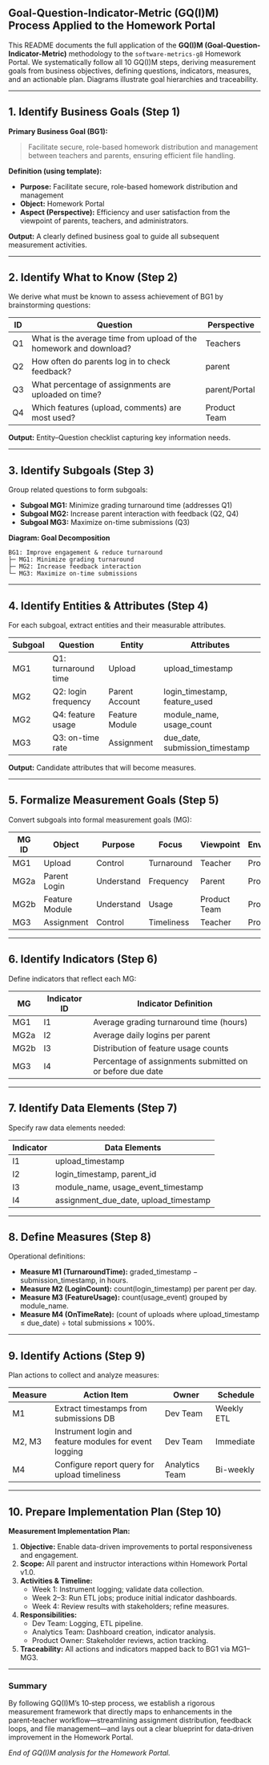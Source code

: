 ## Goal-Question-Indicator-Metric (GQ(I)M) Process Applied to the Homework Portal

This README documents the full application of the **GQ(I)M (Goal-Question-Indicator-Metric)** methodology to the `software-metrics-g8` Homework Portal. We systematically follow all 10 GQ(I)M steps, deriving measurement goals from business objectives, defining questions, indicators, measures, and an actionable plan. Diagrams illustrate goal hierarchies and traceability.

---

## 1. Identify Business Goals (Step 1)

**Primary Business Goal (BG1):**
> Facilitate secure, role-based homework distribution and management between teachers and parents, ensuring efficient file handling.

**Definition (using template):**
- **Purpose:** Facilitate secure, role-based homework distribution and management
- **Object:** Homework Portal
- **Aspect (Perspective):** Efficiency and user satisfaction from the viewpoint of parents, teachers, and administrators.

**Output:** A clearly defined business goal to guide all subsequent measurement activities.

---

## 2. Identify What to Know (Step 2)

We derive what must be known to assess achievement of BG1 by brainstorming questions:

| ID  | Question                                                 | Perspective    |
|-----|----------------------------------------------------------|----------------|
| Q1  | What is the average time from upload of the homework and download?| Teachers|
| Q2  | How often do parents log in to check feedback?           | parent        |
| Q3  | What percentage of assignments are uploaded on time?    | parent/Portal |
| Q4  | Which features (upload, comments) are most used?         | Product Team  |

**Output:** Entity–Question checklist capturing key information needs.

---

## 3. Identify Subgoals (Step 3)

Group related questions to form subgoals:

- **Subgoal MG1:** Minimize grading turnaround time (addresses Q1)
- **Subgoal MG2:** Increase parent interaction with feedback (Q2, Q4)
- **Subgoal MG3:** Maximize on-time submissions (Q3)

**Diagram: Goal Decomposition**
```
BG1: Improve engagement & reduce turnaround
├─ MG1: Minimize grading turnaround
├─ MG2: Increase feedback interaction
└─ MG3: Maximize on-time submissions
```

---

## 4. Identify Entities & Attributes (Step 4)

For each subgoal, extract entities and their measurable attributes.

| Subgoal | Question                          | Entity           | Attributes                                      |
|---------|-----------------------------------|------------------|-------------------------------------------------|
| MG1     | Q1: turnaround time               | Upload       | upload_timestamp          |
| MG2     | Q2: login frequency               | Parent Account  | login_timestamp, feature_used                   |
| MG2     | Q4: feature usage                 | Feature Module   | module_name, usage_count                        |
| MG3     | Q3: on-time rate                  | Assignment       | due_date, submission_timestamp                  |

**Output:** Candidate attributes that will become measures.

---

## 5. Formalize Measurement Goals (Step 5)

Convert subgoals into formal measurement goals (MG):

| MG ID | Object        | Purpose      | Focus       | Viewpoint    | Environment  |
|-------|---------------|--------------|-------------|--------------|--------------|
| MG1   | Upload    | Control      | Turnaround  | Teacher   | Production   |
| MG2a  | Parent Login  | Understand   | Frequency   | Parent       | Production   |
| MG2b  | Feature Module| Understand   | Usage       | Product Team | Production   |
| MG3   | Assignment    | Control      | Timeliness  | Teacher   | Production   |

---

## 6. Identify Indicators (Step 6)

Define indicators that reflect each MG:

| MG   | Indicator ID | Indicator Definition                                         |
|------|--------------|--------------------------------------------------------------|
| MG1  | I1           | Average grading turnaround time (hours)                      |
| MG2a | I2           | Average daily logins per parent                              |
| MG2b | I3           | Distribution of feature usage counts                         |
| MG3  | I4           | Percentage of assignments submitted on or before due date    |

---

## 7. Identify Data Elements (Step 7)

Specify raw data elements needed:

| Indicator | Data Elements                                               |
|-----------|-------------------------------------------------------------|
| I1        | upload_timestamp                      |
| I2        | login_timestamp, parent_id                                  |
| I3        | module_name, usage_event_timestamp                          |
| I4        | assignment_due_date, upload_timestamp                   |

---

## 8. Define Measures (Step 8)

Operational definitions:

- **Measure M1 (TurnaroundTime):** graded_timestamp − submission_timestamp, in hours.
- **Measure M2 (LoginCount):** count(login_timestamp) per parent per day.
- **Measure M3 (FeatureUsage):** count(usage_event) grouped by module_name.
- **Measure M4 (OnTimeRate):** (count of uploads where upload_timestamp ≤ due_date) ÷ total submissions × 100%.

---

## 9. Identify Actions (Step 9)

Plan actions to collect and analyze measures:

| Measure | Action Item                                                 | Owner          | Schedule      |
|---------|-------------------------------------------------------------|----------------|---------------|
| M1      | Extract timestamps from submissions DB                     | Dev Team       | Weekly ETL    |
| M2, M3  | Instrument login and feature modules for event logging      | Dev Team       | Immediate     |
| M4      | Configure report query for upload timeliness               | Analytics Team | Bi-weekly     |

---

## 10. Prepare Implementation Plan (Step 10)

**Measurement Implementation Plan:**

1. **Objective:** Enable data-driven improvements to portal responsiveness and engagement.
2. **Scope:** All parent and instructor interactions within Homework Portal v1.0.
3. **Activities & Timeline:**
   - Week 1: Instrument logging; validate data collection.  
   - Week 2–3: Run ETL jobs; produce initial indicator dashboards.  
   - Week 4: Review results with stakeholders; refine measures.
4. **Responsibilities:**  
   - Dev Team: Logging, ETL pipeline.  
   - Analytics Team: Dashboard creation, indicator analysis.  
   - Product Owner: Stakeholder reviews, action tracking.
5. **Traceability:** All actions and indicators mapped back to BG1 via MG1–MG3.

---

### Summary
By following GQ(I)M’s 10‑step process, we establish a rigorous measurement framework that directly maps to enhancements in the parent‑teacher workflow—streamlining assignment distribution, feedback loops, and file management—and lays out a clear blueprint for data‑driven improvement in the Homework Portal.

*End of GQ(I)M analysis for the Homework Portal.*

